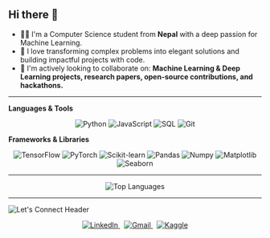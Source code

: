 ## Hi there 👋 

- 👩‍💻 I'm a Computer Science student from **Nepal** with a deep passion for Machine Learning.
- 🚀 I love transforming complex problems into elegant solutions and building impactful projects with code.
- 🤝 I'm actively looking to collaborate on: **Machine Learning & Deep Learning projects, research papers, open-source contributions, and hackathons.**

---

<!-- Styled "Tech Stack" Header -->

**Languages & Tools**
<p align="center">
  <img src="https://img.shields.io/badge/Python-3776AB?style=for-the-badge&logo=python&logoColor=white" alt="Python" />
  <img src="https://img.shields.io/badge/JavaScript-F7DF1E?style=for-the-badge&logo=javascript&logoColor=black" alt="JavaScript" />
  <img src="https://img.shields.io/badge/SQL-4479A1?style=for-the-badge&logo=mysql&logoColor=white" alt="SQL" />
  <img src="https://img.shields.io/badge/Git-F05032?style=for-the-badge&logo=git&logoColor=white" alt="Git" />
</p>

**Frameworks & Libraries**
<p align="center">
  <img src="https://img.shields.io/badge/TensorFlow-FF6F00?style=for-the-badge&logo=tensorflow&logoColor=white" alt="TensorFlow" />
  <img src="https://img.shields.io/badge/PyTorch-EE4C2C?style=for-the-badge&logo=pytorch&logoColor=white" alt="PyTorch" />
  <img src="https://img.shields.io/badge/scikit--learn-F7931E?style=for-the-badge&logo=scikit-learn&logoColor=white" alt="Scikit-learn" />
  <img src="https://img.shields.io/badge/Pandas-150458?style=for-the-badge&logo=pandas&logoColor=white" alt="Pandas" />
  <img src="https://img.shields.io/badge/Numpy-777BB4?style=for-the-badge&logo=numpy&logoColor=white" alt="Numpy" />
  <img src="https://img.shields.io/badge/Matplotlib-3776AB?style=for-the-badge&logo=matplotlib&logoColor=white" alt="Matplotlib" />
  <img src="https://img.shields.io/badge/Seaborn-3776AB?style=for-the-badge&logo=seaborn&logoColor=white" alt="Seaborn" />
</p>

---

<!-- Styled "GitHub Stats" Header -->


<p align="center">
 
  <img src="https://github-readme-stats.vercel.app/api/top-langs/?username=horkydorky&layout=compact&theme=tokyonight" alt="Top Languages" />
</p>

---



<!-- Styled "Let's Connect" Header -->
<p>
  <img src="https://readme-typing-svg.herokuapp.com?font=font=Source+Sans+Pro&size=22&lines=&lines=🌐+Let's+Connect" alt="Let's Connect Header" />
</p>


<p align="center">
  <a href="https://www.linkedin.com/in/yachanaadhk/" target="_blank">
    <img src="https://img.shields.io/badge/LinkedIn-0077B5?style=for-the-badge&logo=linkedin&logoColor=white" alt="LinkedIn"/>
  </a>
  &nbsp;
  <a href="mailto:adhikariyachana2@gmail.com">
    <img src="https://img.shields.io/badge/Gmail-D14836?style=for-the-badge&logo=gmail&logoColor=white" alt="Gmail"/>
  </a>
  &nbsp;
  <a href="https://www.kaggle.com/yayayayipee" target="_blank">
    <img src="https://img.shields.io/badge/Kaggle-20BEFF?style=for-the-badge&logo=kaggle&logoColor=white" alt="Kaggle"/>
  </a>
</p>


<!--
**horkydorky/horkydorky** is a ✨ _special_ ✨ repository because its `README.md` (this file) appears on your GitHub profile.

Here are some ideas to get you started:

- 🔭 I’m currently working on ...
- 🌱 I’m currently learning ...
- 👯 I’m looking to collaborate on ...
- 🤔 I’m looking for help with ...
- 💬 Ask me about ...
- 📫 How to reach me: ...
- 😄 Pronouns: ...
- ⚡ Fun fact: ...
-->
